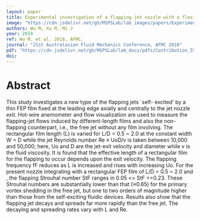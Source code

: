```yaml
---
layout: paper
title: Experimental investigation of a flapping-jet nozzle with a flexible film at exit
image: "https://cdn.jsdelivr.net/gh/MSPSLab/lab_images/papers/Experimental-investigation.png"
authors: Wu M, Xu M, Mi J
year: 2018
ref: Wu M. et al. 2018. AFMC.
journal: "21st Australasian Fluid Mechanics Conference, AFMC 2018"
pdf: "https://cdn.jsdelivr.net/gh/MSPSLab/lab_docs/pdfs/Contribution_557_final.pdf"
doi: 
---
```


# Abstract

This study investigates a new type of the flapping jets `self- excited' by a thin FEP film fixed at the leading edge axially and centrally to the jet nozzle exit. Hot-wire anemometer and flow visualization are used to measure the flapping-jet flows induced by different-length films and also the non-flapping counterpart, i.e., the free jet without any film involving. The rectangular film length (L) is varied for L/D = 0.5 ~ 2.0 at the constant width W = D while the jet Reynolds number Re ≡ UoD/v is taken between 10,000 and 50,000; here, Uo and D are the jet-exit velocity and diameter while v is the fluid viscosity. It is found that the effective length of a rectangular film for the flapping to occur depends upon the exit velocity. The flapping frequency fF reduces as L is increased and rises with increasing Uo. For the present nozzle integrating with a rectangular FEP film of L/D = 0.5 ~ 2.0 and , the flapping Strouhal number StF ranges in 0.05 <= StF <=0.23. These Strouhal numbers are substantially lower than that (≈0.65) for the primary vortex shedding in the free jet, but one to two orders of magnitude higher than those from the self-exciting fluidic devices.  Results also show that the flapping jet decays and spreads far more rapidly than the free jet. The decaying and spreading rates vary with L and Re.